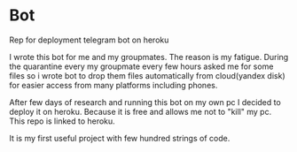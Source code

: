 # Bot
Rep for deployment telegram bot on heroku

I wrote this bot for me and my groupmates. The reason is my fatigue.
During the quarantine every my groupmate every few hours asked me for some files so 
i wrote bot to drop them files automatically from cloud(yandex disk) for easier 
access from many platforms including phones. 

After few days of research and running this bot on my own pc I decided to
deploy it on heroku. Because it is free and allows me not to "kill" my pc. 
This repo is linked to heroku.

It is my first useful project with few hundred strings of code.
